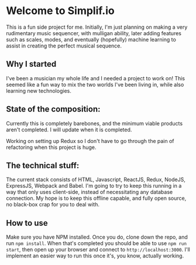 # Welcome to Simplif.io
This is a fun side project for me. Initially, I'm just planning on making a very rudimentary music sequencer, with mulligan ability, later adding features such as scales, modes, and eventually (hopefully) machine learning to assist in creating the perfect musical sequence.

## Why I started
I've been a musician my whole life and I needed a project to work on! This seemed like a fun way to mix the two worlds I've been living in, while also learning new technologies.

## State of the composition:
Currently this is completely barebones, and the minimum viable products aren't completed. I will update when it is completed.

Working on setting up Redux so I don't have to go through the pain of refactoring when this project is huge.

## The technical stuff:
The current stack consists of HTML, Javascript, ReactJS, Redux, NodeJS, ExpressJS, Webpack and Babel. I'm going to try to keep this running in a way that only uses client-side, instead of necessitating any database connection. My hope is to keep this offline capable, and fully open source, no black-box crap for you to deal with.

## How to use
Make sure you have NPM installed. Once you do, clone down the repo, and run `npm install`. When that's completed you should be able to use `npm run start`, then open up your browser and connect to `http://localhost:3000`. I'll implement an easier way to run this once it's, you know, actually working.